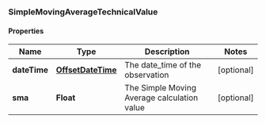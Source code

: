 
### SimpleMovingAverageTechnicalValue

#### Properties
Name | Type | Description | Notes
------------ | ------------- | ------------- | -------------
**dateTime** | [**OffsetDateTime**](OffsetDateTime.md) | The date_time of the observation |  [optional]
**sma** | **Float** | The Simple Moving Average calculation value |  [optional]



